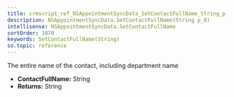 ```yaml
---
title: crmscript_ref_NSAppointmentSyncData_SetContactFullName_String_p_0
description: NSAppointmentSyncData.SetContactFullName(String p_0)
intellisense: NSAppointmentSyncData.SetContactFullName
sortOrder: 1070
keywords: SetContactFullName(String)
so.topic: reference
---
```



The entire name of the contact, including department name



* **ContactFullName:** String
* **Returns:** String


